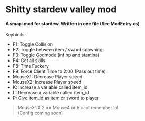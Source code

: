 # Shitty stardew valley mod

#### A smapi mod for stardew. Written in one file (See ModEntry.cs)  
  
Keybinds:
- F1: Toggle Collision  
- F2: Toggle between item / sword spawning  
- F3:	Toggle Godmode (inf hp and stamina)  
- F4: Get all skills
- F8: Time Fuckery
- F9: Force Client Time to 2:00 (Pass out time)
- MouseX1: Decrease Player speed  
- MouseX2: Increase Player speed
- K: Increase a variable called item_id
- L: Decrease a variable called item_id
- P: Give item_id as item or sword to player

> MouseX1 & 2 == Mouse4 or 5 cant remember lol  
> (Config coming soon)

